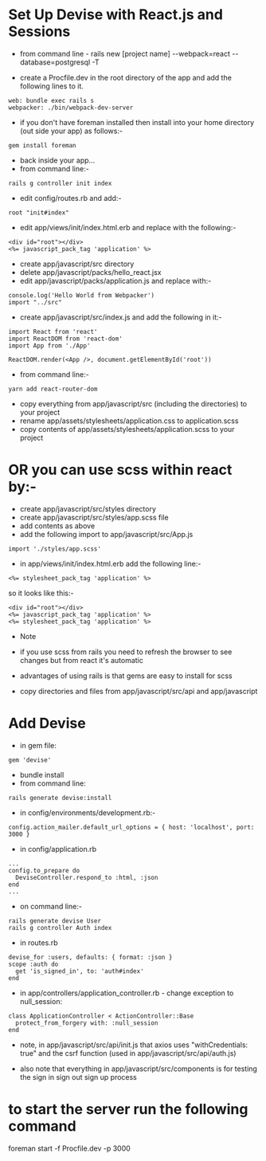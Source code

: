 # Set Up Devise with React.js and Sessions

- from command line - rails new [project name] --webpack=react --database=postgresql -T

- create a Procfile.dev in the root directory of the app and add the following lines to it.
```
web: bundle exec rails s
webpacker: ./bin/webpack-dev-server
```
- if you don't have foreman installed then install into your home directory (out side your app) as follows:-
```
gem install foreman
```
- back inside your app...
- from command line:-
```
rails g controller init index
``` 
- edit config/routes.rb and add:-
```
root "init#index"
```
- edit app/views/init/index.html.erb and replace with the following:-
```
<div id="root"></div>
<%= javascript_pack_tag 'application' %>
```
- create app/javascript/src directory
- delete app/javascript/packs/hello_react.jsx
- edit app/javascript/packs/application.js and replace with:-
```
console.log('Hello World from Webpacker')
import "../src"
```
- create app/javascript/src/index.js and add the following in it:-
```
import React from 'react'
import ReactDOM from 'react-dom'
import App from './App'

ReactDOM.render(<App />, document.getElementById('root'))
```
- from command line:- 
```
yarn add react-router-dom
```
- copy everything from app/javascript/src (including the directories) to your project
- rename app/assets/stylesheets/application.css to application.scss
- copy contents of app/assets/stylesheets/application.scss to your project

# OR you can use scss within react by:-
- create app/javascript/src/styles directory
- create app/javascript/src/styles/app.scss file
- add contents as above
- add the following import to app/javascript/src/App.js
```
import './styles/app.scss'
```
- in app/views/init/index.html.erb add the following line:-
```
<%= stylesheet_pack_tag 'application' %>
``` 
so it looks like this:-
```
<div id="root"></div>
<%= javascript_pack_tag 'application' %>
<%= stylesheet_pack_tag 'application' %>
```
- Note
- if you use scss from rails you need to refresh the browser to see changes but from react it's automatic
- advantages of using rails is that gems are easy to install for scss

- copy directories and files from app/javascript/src/api and app/javascript

# Add Devise
- in gem file:
 ```
gem 'devise' 
 ```
 - bundle install
 - from command line:
```
rails generate devise:install
```
- in config/environments/development.rb:-
```
config.action_mailer.default_url_options = { host: 'localhost', port: 3000 }

```
- in config/application.rb
```
...
config.to_prepare do
  DeviseController.respond_to :html, :json
end
...
```
- on command line:-
```
rails generate devise User
rails g controller Auth index
```
- in routes.rb
```
devise_for :users, defaults: { format: :json }
scope :auth do
  get 'is_signed_in', to: 'auth#index'
end
```
- in app/controllers/application_controller.rb - change exception to null_session:
```
class ApplicationController < ActionController::Base
  protect_from_forgery with: :null_session
end
```

- note, in app/javascript/src/api/init.js that axios uses "withCredentials: true" and the csrf function (used in 
app/javascript/src/api/auth.js)

- also note that everything in app/javascript/src/components is for testing the sign in sign out sign up process
 
# to start the server run the following command

foreman start -f Procfile.dev -p 3000
